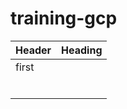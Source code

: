# training-gcp

| Header    | Heading |
| --------- | ------- |
| first     |         |
|           |         |
|           |         |
|           |         |
|           |         |
|           |         |
|           |         |
